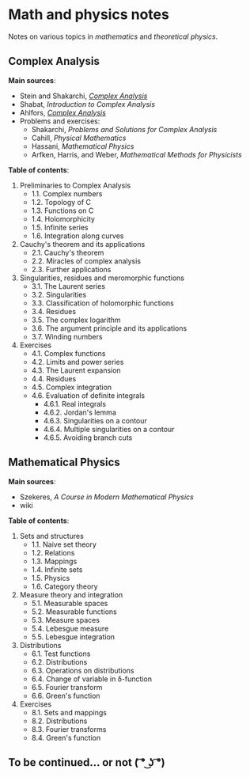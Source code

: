 # Math and physics notes

Notes on various topics in *mathematics* and *theoretical physics*.


## Complex Analysis

**Main sources**:

- Stein and Shakarchi, [*Complex Analysis*](https://www.amazon.com/Complex-Analysis-Elias-M-Stein-ebook/dp/B007K1BYD4)
- Shabat, *Introduction to Complex Analysis*
- Ahlfors, [*Complex Analysis*](https://www.amazon.com/Complex-Analysis-Lars-Ahlfors/dp/0070006571)
- Problems and exercises:
    - Shakarchi, *Problems and Solutions for Complex Analysis*
    - Cahill, *Physical Mathematics*
    - Hassani, *Mathematical Physics*
    - Arfken, Harris, and Weber, *Mathematical Methods for Physicists*

**Table of contents**:

1. Preliminaries to Complex Analysis
    - 1.1. Complex numbers
    - 1.2. Topology of C
    - 1.3. Functions on C
    - 1.4. Holomorphicity
    - 1.5. Infinite series
    - 1.6. Integration along curves
2. Cauchy's theorem and its applications
    - 2.1. Cauchy's theorem
    - 2.2. Miracles of complex analysis
    - 2.3. Further applications
3. Singularities, residues and meromorphic functions
    - 3.1. The Laurent series
    - 3.2. Singularities
    - 3.3. Classification of holomorphic functions
    - 3.4. Residues
    - 3.5. The complex logarithm
    - 3.6. The argument principle and its applications
    - 3.7. Winding numbers
4. Exercises
    - 4.1. Complex functions
    - 4.2. Limits and power series
    - 4.3. The Laurent expansion
    - 4.4. Residues
    - 4.5. Complex integration
    - 4.6. Evaluation of definite integrals
        - 4.6.1. Real integrals
        - 4.6.2. Jordan's lemma
        - 4.6.3. Singularities on a contour
        - 4.6.4. Multiple singularities on a contour
        - 4.6.5. Avoiding branch cuts


## Mathematical Physics

**Main sources**:

- Szekeres, *A Course in Modern Mathematical Physics*
- wiki

**Table of contents**:

1. Sets and structures
    - 1.1. Naive set theory
    - 1.2. Relations
    - 1.3. Mappings
    - 1.4. Infinite sets
    - 1.5. Physics
    - 1.6. Category theory
5. Measure theory and integration
    - 5.1. Measurable spaces
    - 5.2. Measurable functions
    - 5.3. Measure spaces
    - 5.4. Lebesgue measure
    - 5.5. Lebesgue integration
6. Distributions
    - 6.1. Test functions
    - 6.2. Distributions
    - 6.3. Operations on distributions
    - 6.4. Change of variable in δ-function
    - 6.5. Fourier transform
    - 6.6. Green's function
8. Exercises
    - 8.1. Sets and mappings
    - 8.2. Distributions
    - 8.3. Fourier transforms
    - 8.4. Green's function


## To be continued... or not ( ͡° ͜ʖ ͡°)

